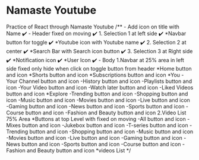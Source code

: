 # Namaste Youtube
Practice of React through Namaste Youtube
/**
    - Add icon on title with Name ✔️
    - Header fixed on moving ✔️
        1. Selection 1 at left side ✔️
            *Navbar button for toggle ✔️
            *Youtube icon with Youtube name ✔️
        2. Selection 2 at center ✔️
            *Search Bar with Search icon button ✔️
        3. Selection 3 at Right side ✔️
            *Notification icon ✔️
            *User Icon ✔️
     - Body
        1.Navbar at 25% area in left side fixed only hide when click on toggle button from header
            *Home button and icon
            *Shorts button and icon
            *Subscriptions button and icon
            *You
                -Your Channel button and icon
                -History button and icon
                -Playlists button and icon
                -Your Video button and icon
                -Watch later button and icon
                -Liked Videos button and icon
            *Explore
                -Trending button and icon
                -Shopping button and icon
                -Music button and icon
                -Movies button and icon
                -Live button and icon
                -Gaming button and icon
                -News button and icon
                -Sports button and icon
                -Course button and icon
                -Fashion and Beauty button and icon
        2.Video List 75% Area 
            *Buttons at top Level with fixed on moving
                -All button and icon
                -Mixes button and icon
                -Jukebox button and icon
                -T-series button and icon
                -Trending button and icon
                -Shopping button and icon
                -Music button and icon
                -Movies button and icon
                -Live button and icon
                -Gaming button and icon
                -News button and icon
                -Sports button and icon
                -Course button and icon
                -Fashion and Beauty button and icon
            *videos List
    */